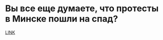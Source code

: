# Вы все еще думаете, что протесты в Минске пошли на спад?



[LINK](https://varlamov.ru/4005846.html)